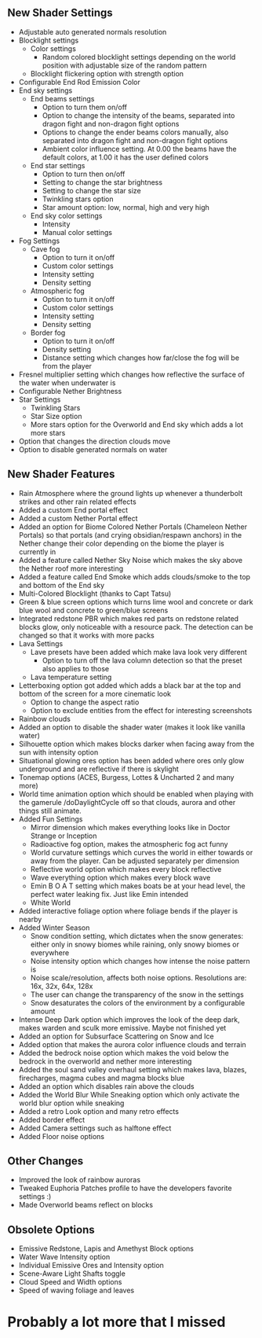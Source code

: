 ## New Shader Settings

- Adjustable auto generated normals resolution
- Blocklight settings
    - Color settings
        - Random colored blocklight settings depending on the world position with adjustable size of the random pattern
    - Blocklight flickering option with strength option
- Configurable End Rod Emission Color
- End sky settings
    - End beams settings
        - Option to turn them on/off
        - Option to change the intensity of the beams, separated into dragon fight and non-dragon fight options
        - Options to change the ender beams colors manually, also separated into dragon fight and non-dragon fight options
        - Ambient color influence setting. At 0.00 the beams have the default colors, at 1.00 it has the user defined colors
    - End star settings
        - Option to turn then on/off
        - Setting to change the star brightness
        - Setting to change the star size
        - Twinkling stars option
        - Star amount option: low, normal, high and very high
    - End sky color settings
        - Intensity
        - Manual color settings
- Fog Settings
    - Cave fog
        - Option to turn it on/off
        - Custom color settings
        - Intensity setting
        - Density setting
    - Atmospheric fog
        - Option to turn it on/off
        - Custom color settings
        - Intensity setting
        - Density setting
    - Border fog
        - Option to turn it on/off
        - Density setting
        - Distance setting which changes how far/close the fog will be from the player
- Fresnel multiplier setting which changes how reflective the surface of the water when underwater is
- Configurable Nether Brightness
- Star Settings
    - Twinkling Stars
    - Star Size option
    - More stars option for the Overworld and End sky which adds a lot more stars
- Option that changes the direction clouds move
- Option to disable generated normals on water

## New Shader Features

- Rain Atmosphere where the ground lights up whenever a thunderbolt strikes and other rain related effects
- Added a custom End portal effect
- Added a custom Nether Portal effect
- Added an option for Biome Colored Nether Portals (Chameleon Nether Portals) so that portals (and crying obsidian/respawn anchors) in the Nether change their color depending on the biome the player is currently in
- Added a feature called Nether Sky Noise which makes the sky above the Nether roof more interesting
- Added a feature called End Smoke which adds clouds/smoke to the top and bottom of the End sky
- Multi-Colored Blocklight (thanks to Capt Tatsu)
- Green & blue screen options which turns lime wool and concrete or dark blue wool and concrete to green/blue screens
- Integrated redstone PBR which makes red parts on redstone related blocks glow, only noticeable with a resource pack. The detection can be changed so that it works with more packs
- Lava Settings
    - Lave presets have been added which make lava look very different
        - Option to turn off the lava column detection so that the preset also applies to those
    - Lava temperature setting
- Letterboxing option got added which adds a black bar at the top and bottom of the screen for a more cinematic look
    - Option to change the aspect ratio
    - Option to exclude entities from the effect for interesting screenshots
- Rainbow clouds
- Added an option to disable the shader water (makes it look like vanilla water)
- Silhouette option which makes blocks darker when facing away from the sun with intensity option
- Situational glowing ores option has been added where ores only glow underground and are reflective if there is skylight
- Tonemap options (ACES, Burgess, Lottes & Uncharted 2 and many more)
- World time animation option which should be enabled when playing with the gamerule /doDaylightCycle off so that clouds, aurora and other things still animate.
- Added Fun Settings
    - Mirror dimension which makes everything looks like in Doctor Strange or Inception
    - Radioactive fog option, makes the atmospheric fog act funny
    - World curvature settings which curves the world in either towards or away from the player. Can be adjusted separately per dimension
    - Reflective world option which makes every block reflective
    - Wave everything option which makes every block wave
    - Emin B O A T setting which makes boats be at your head level, the perfect water leaking fix. Just like Emin intended
    - White World
- Added interactive foliage option where foliage bends if the player is nearby
- Added Winter Season
    - Snow condition setting, which dictates when the snow generates: either only in snowy biomes while raining, only snowy biomes or everywhere
    - Noise intensity option which changes how intense the noise pattern is
    - Noise scale/resolution, affects both noise options. Resolutions are: 16x, 32x, 64x, 128x
    - The user can change the transparency of the snow in the settings
    - Snow desaturates the colors of the environment by a configurable amount
- Intense Deep Dark option which improves the look of the deep dark, makes warden and sculk more emissive. Maybe not finished yet
- Added an option for Subsurface Scattering on Snow and Ice
- Added option that makes the aurora color influence clouds and terrain
- Added the bedrock noise option which makes the void below the bedrock in the overworld and nether more interesting
- Added the soul sand valley overhaul setting which makes lava, blazes, firecharges, magma cubes and magma blocks blue
- Added an option which disables rain above the clouds
- Added the World Blur While Sneaking option which only activate the world blur option while sneaking
- Added a retro Look option and many retro effects
- Added border effect
- Added Camera settings such as halftone effect
- Added Floor noise options


## Other Changes

- Improved the look of rainbow auroras
- Tweaked Euphoria Patches profile to have the developers favorite settings :)
- Made Overworld beams reflect on blocks

## Obsolete Options

- Emissive Redstone, Lapis and Amethyst Block options
- Water Wave Intensity option
- Individual Emissive Ores and Intensity option
- Scene-Aware Light Shafts toggle
- Cloud Speed and Width options
- Speed of waving foliage and leaves

# Probably a lot more that I missed